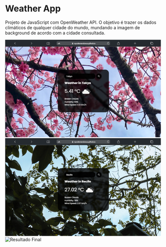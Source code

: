 # Weather App
 
Projeto de JavaScript com OpenWeather API. O objetivo é trazer os dados climáticos de qualquer cidade do mundo, mundando a imagem de background de acordo com a cidade consultada.

![Resultado Final](./result/tokyo.png)
![Resultado Final](./result/recife.png)
![Resultado Final](./result/)